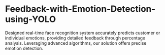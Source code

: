 # Feedback-with-Emotion-Detection-using-YOLO
Designed real-time face recognition system accurately predicts customer or individual emotions, providing detailed feedback through percentage analysis. Leveraging advanced algorithms, our solution offers precise emotion detection.
